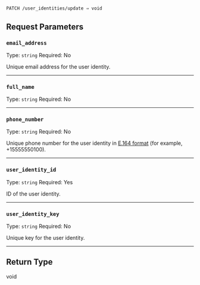 # 

```
PATCH /user_identities/update ⇒ void
```



## Request Parameters

### `email_address`

Type: `string`
Required: No

Unique email address for the user identity.

***

### `full_name`

Type: `string`
Required: No



***

### `phone_number`

Type: `string`
Required: No

Unique phone number for the user identity in [E.164 format](https://www.itu.int/rec/T-REC-E.164/en) (for example, +15555550100).

***

### `user_identity_id`

Type: `string`
Required: Yes

ID of the user identity.

***

### `user_identity_key`

Type: `string`
Required: No

Unique key for the user identity.

***

## Return Type

void
